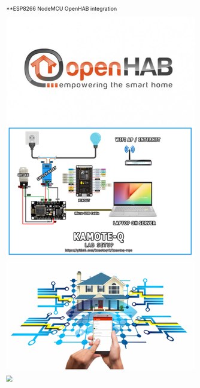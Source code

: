 
**ESP8266 NodeMCU OpenHAB integration

![alt text](https://github.com/kamoteqv2/kamoteq-repo/blob/main/ohlogo.jpg?raw=true)
![alt text](https://github.com/kamoteqv2/kamoteq-repo/blob/main/lab-setup.jpg?raw=true)
![alt text](https://github.com/kamoteqv2/kamoteq-repo/blob/main/main.jpg?raw=true)

[<img src="https://i.ytimg.com/vi/K-rQyatfA2I/maxresdefault.jpg" width="50%">](https://www.youtube.com/watch?v=K-rQyatfA2I "Now in Android: 55")

